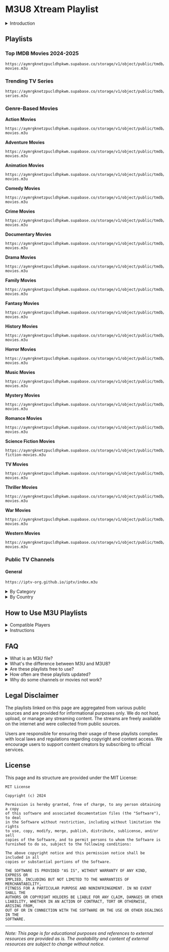 # M3U8 Xtream Playlist
<details>
<summary>Introduction</summary>
M3U (Moving Picture Experts Group Audio Layer 3 Uniform Resource Locator) is a file format for multimedia playlists. Originally developed for audio playlists, M3U files are now commonly used for video streaming, especially in IPTV applications. M3U playlists are simple text files that contain URLs to media resources, allowing media players to stream content from various sources.

M3U8 is a UTF-8 encoded version of the M3U format, which supports additional features and is widely used for HTTP Live Streaming (HLS).
</details>

## Playlists

### Top IMDB Movies 2024-2025
```
https://aymrgknetzpucldhpkwm.supabase.co/storage/v1/object/public/tmdb/top-movies.m3u
```

### Trending TV Series
```
https://aymrgknetzpucldhpkwm.supabase.co/storage/v1/object/public/tmdb/trending-series.m3u
```

### Genre-Based Movies

**Action Movies**
```
https://aymrgknetzpucldhpkwm.supabase.co/storage/v1/object/public/tmdb/action-movies.m3u
```

**Adventure Movies**
```
https://aymrgknetzpucldhpkwm.supabase.co/storage/v1/object/public/tmdb/adventure-movies.m3u
```

**Animation Movies**
```
https://aymrgknetzpucldhpkwm.supabase.co/storage/v1/object/public/tmdb/animation-movies.m3u
```

**Comedy Movies**
```
https://aymrgknetzpucldhpkwm.supabase.co/storage/v1/object/public/tmdb/comedy-movies.m3u
```

**Crime Movies**
```
https://aymrgknetzpucldhpkwm.supabase.co/storage/v1/object/public/tmdb/crime-movies.m3u
```

**Documentary Movies**
```
https://aymrgknetzpucldhpkwm.supabase.co/storage/v1/object/public/tmdb/documentary-movies.m3u
```

**Drama Movies**
```
https://aymrgknetzpucldhpkwm.supabase.co/storage/v1/object/public/tmdb/drama-movies.m3u
```

**Family Movies**
```
https://aymrgknetzpucldhpkwm.supabase.co/storage/v1/object/public/tmdb/family-movies.m3u
```

**Fantasy Movies**
```
https://aymrgknetzpucldhpkwm.supabase.co/storage/v1/object/public/tmdb/fantasy-movies.m3u
```

**History Movies**
```
https://aymrgknetzpucldhpkwm.supabase.co/storage/v1/object/public/tmdb/history-movies.m3u
```

**Horror Movies**
```
https://aymrgknetzpucldhpkwm.supabase.co/storage/v1/object/public/tmdb/horror-movies.m3u
```

**Music Movies**
```
https://aymrgknetzpucldhpkwm.supabase.co/storage/v1/object/public/tmdb/music-movies.m3u
```

**Mystery Movies**
```
https://aymrgknetzpucldhpkwm.supabase.co/storage/v1/object/public/tmdb/mystery-movies.m3u
```

**Romance Movies**
```
https://aymrgknetzpucldhpkwm.supabase.co/storage/v1/object/public/tmdb/romance-movies.m3u
```

**Science Fiction Movies**
```
https://aymrgknetzpucldhpkwm.supabase.co/storage/v1/object/public/tmdb/science-fiction-movies.m3u
```

**TV Movies**
```
https://aymrgknetzpucldhpkwm.supabase.co/storage/v1/object/public/tmdb/tv-movies.m3u
```

**Thriller Movies**
```
https://aymrgknetzpucldhpkwm.supabase.co/storage/v1/object/public/tmdb/thriller-movies.m3u
```

**War Movies**
```
https://aymrgknetzpucldhpkwm.supabase.co/storage/v1/object/public/tmdb/war-movies.m3u
```

**Western Movies**
```
https://aymrgknetzpucldhpkwm.supabase.co/storage/v1/object/public/tmdb/western-movies.m3u
```

### Public TV Channels

#### General
```
https://iptv-org.github.io/iptv/index.m3u
```

<details>
<summary>By Category</summary>

**Entertainment**
```
https://iptv-org.github.io/iptv/categories/entertainment.m3u
```

**Movies**
```
https://iptv-org.github.io/iptv/categories/movies.m3u
```

**News**
```
https://iptv-org.github.io/iptv/categories/news.m3u
```

**Sports**
```
https://iptv-org.github.io/iptv/categories/sports.m3u
```

**Documentary**
```
https://iptv-org.github.io/iptv/categories/documentary.m3u
```

**Music**
```
https://iptv-org.github.io/iptv/categories/music.m3u
```

</details>

<details>
<summary>By Country</summary>

**United States**
```
https://iptv-org.github.io/iptv/countries/us.m3u
```

**United Kingdom**
```
https://iptv-org.github.io/iptv/countries/uk.m3u
```

**Canada**
```
https://iptv-org.github.io/iptv/countries/ca.m3u
```

**Australia**
```
https://iptv-org.github.io/iptv/countries/au.m3u
```

**Vietnam**
```
https://iptv-org.github.io/iptv/countries/vn.m3u
```

</details>

## How to Use M3U Playlists

<details>
<summary>Compatible Players</summary>

M3U playlists can be used with various media players and applications:

1. **VLC Media Player**: Open VLC, go to Media > Open Network Stream, and paste the M3U URL.
2. **Kodi**: Install the PVR IPTV Simple Client add-on and configure it with the M3U URL.
3. **Perfect Player**: Go to Settings > Playlists, add a new playlist, and enter the M3U URL.
4. **IPTV Smarters**: Go to Settings > Add Playlist, and enter the M3U URL.
5. **Smart TVs**: Many smart TVs have built-in IPTV apps that support M3U playlists.
6. **Mobile Apps**: Apps like Xtify, GSE IPTV, IPTV Smarters, and TiviMate support M3U playlists.

</details>

<details>
<summary>Instructions</summary>

1. Copy the desired playlist URL from the Playlists section above.
2. Open your preferred media player or IPTV application.
3. Look for an option to add a playlist or network stream.
4. Paste the copied URL and save.
5. Browse through the available channels or movies and enjoy streaming!

</details>

## FAQ

<details>
<summary>What is an M3U file?</summary>

An M3U file is a plain text file that specifies locations of media files. The "M3U" name derives from "MP3 URL" as it was originally designed for audio playlists, but now it's commonly used for video streaming.

</details>

<details>
<summary>What's the difference between M3U and M3U8?</summary>

M3U8 is essentially an M3U file encoded in UTF-8, which allows for better handling of international characters. M3U8 is commonly used in HTTP Live Streaming (HLS) protocols.

</details>

<details>
<summary>Are these playlists free to use?</summary>

The playlists linked on this page are publicly available resources. However, the content accessed through these playlists may be subject to regional restrictions or copyright limitations.

</details>

<details>
<summary>How often are these playlists updated?</summary>

The playlists from iptv-org are updated regularly, often daily. The Popular Movies playlist is updated periodically with new releases.

</details>

<details>
<summary>Why do some channels or movies not work?</summary>

Streams may become unavailable due to various reasons including geographical restrictions, source changes, or takedown notices.

</details>

## Legal Disclaimer

The playlists linked on this page are aggregated from various public sources and are provided for informational purposes only. We do not host, upload, or manage any streaming content. The streams are freely available on the internet and were collected from public sources.

Users are responsible for ensuring their usage of these playlists complies with local laws and regulations regarding copyright and content access. We encourage users to support content creators by subscribing to official services.

## License

This page and its structure are provided under the MIT License:

```
MIT License

Copyright (c) 2024

Permission is hereby granted, free of charge, to any person obtaining a copy
of this software and associated documentation files (the "Software"), to deal
in the Software without restriction, including without limitation the rights
to use, copy, modify, merge, publish, distribute, sublicense, and/or sell
copies of the Software, and to permit persons to whom the Software is
furnished to do so, subject to the following conditions:

The above copyright notice and this permission notice shall be included in all
copies or substantial portions of the Software.

THE SOFTWARE IS PROVIDED "AS IS", WITHOUT WARRANTY OF ANY KIND, EXPRESS OR
IMPLIED, INCLUDING BUT NOT LIMITED TO THE WARRANTIES OF MERCHANTABILITY,
FITNESS FOR A PARTICULAR PURPOSE AND NONINFRINGEMENT. IN NO EVENT SHALL THE
AUTHORS OR COPYRIGHT HOLDERS BE LIABLE FOR ANY CLAIM, DAMAGES OR OTHER
LIABILITY, WHETHER IN AN ACTION OF CONTRACT, TORT OR OTHERWISE, ARISING FROM,
OUT OF OR IN CONNECTION WITH THE SOFTWARE OR THE USE OR OTHER DEALINGS IN THE
SOFTWARE.
```

---

*Note: This page is for educational purposes and references to external resources are provided as is. The availability and content of external resources are subject to change without notice.* 
